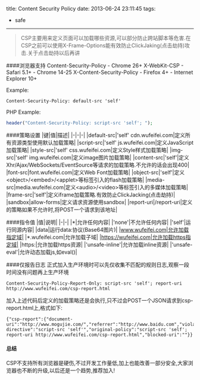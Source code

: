 title: Content Security Policy
date: 2013-06-24 23:11:45
tags:
- safe

---

> CSP主要用来定义页面可以加载哪些资源,可以部分防止跨站脚本等危害.在CSP之前可以使用X-Frame-Options能有效防止ClickJaking(点击劫持)攻击.关于点击劫持以后再讲

<!-- more -->

####浏览器支持
	Content-Security-Policy
		- Chrome 26+
	X-WebKit-CSP
		- Safari 5.1+
		- Chrome 14-25
	X-Content-Security-Policy
		- Firefox 4+
		- Internet Explorer 10+

Example:

```
Content-Security-Policy: default-src 'self'
```

PHP Example:

```php
header("Content-Security-Policy: script-src 'self'; ");
```

####策略设置
|键|值|描述|
|-|-|-|
|default-src|'self' cdn.wufeifei.com|定义所有资源类型使用默认加载策略|
|script-src|'self' js.wufeifei.com|定义JavaScript加载策略|
|style-src|'self' css.wufeifei.com|定义Style样式加载策略|
|img-src|'self' img.wufeifei.com|定义image图片加载策略|
|content-src|'self'|定义Xhr/Ajax/WebSockets/EventSource等请求的加载策略.不允许的话会出现400|
|font-src|font.wufeifei.com|定义Web Font加载策略|
|object-src|'self'|定义\<object\>/\<embed\>/\<applet\>等标签引入的flash加载策略|
|media-src|media.wufeifei.com|定义\<audio\>/\<video\>等标签引入的多媒体加载策略|
|frame-src|'self'|定义iframe加载策略.有效防止ClickJacking(点击劫持)|
|sandbox|allow-forms|定义请求资源使用sandbox|
|report-uri|/report-uri|定义的策略如果不允许时,将POST一个请求到该地址|

####指令值
|值|说明|
|-|-|
|*|允许任何内容|
|'none'|不允许任何内容|
|'self'|运行同源内容|
|data|运行data:协议(Base64图片)|
|www.wufeifei.com|允许加载指定域|
|\*.wufeifei.com|允许加载子域|
|https://wufeifei.com|允许加载https指定域|
|https:|允许加载https资源|
|'unsafe-inline'|允许加载inline资源|
|'unsafe-eval'|允许动态加载js,如eval()|

####仅报告日志
正式加入生产环境时可以先仅收集不匹配的规则日志,观察一段时间没有问题再上生产环境

```
Content-Security-Policy-Report-Only: script-src 'self'; report-uri http://www.wufeifei.com/csp-report.html
```
加入上述代码后定义的加载策略还是会执行,只不过会POST一个JSON请求到csp-report.html上,格式如下:

```
{"csp-report":{"document-uri":"http://www.mogujie.com/","referrer":"http://www.baidu.com","violated-directive":"script-src 'self'","original-policy":"script-src 'self'; report-uri http://www.wufeifei.com/csp-report.html","blocked-uri":""}}
```

#### 总结
CSP不支持所有浏览器是硬伤,不过开发工作量低,加上也能改善一部分安全,大家浏览器也不断的升级,以后还是一个趋势,推荐加入!
